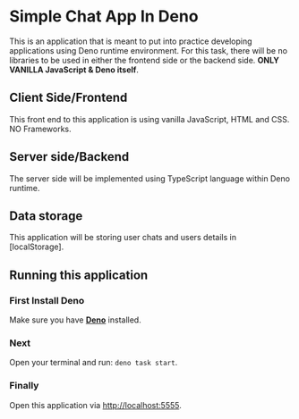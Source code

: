 # Simple Chat App In Deno

This is an application that is meant to put into practice developing
applications using Deno runtime environment. For this task, there will be no
libraries to be used in either the frontend side or the backend side. **ONLY
VANILLA JavaScript & Deno itself**.

## Client Side/Frontend

This front end to this application is using vanilla JavaScript, HTML and CSS. NO
Frameworks.

## Server side/Backend

The server side will be implemented using TypeScript language within Deno
runtime.

## Data storage

This application will be storing user chats and users details in [localStorage].

## Running this application

### First Install Deno

Make sure you have
[**Deno**](https://deno.land/manual@v1.30.2/getting_started/installation)
installed.

### Next

Open your terminal and run: `deno task start`.

### Finally

Open this application via [http://localhost:5555](http://localhost:5555).
